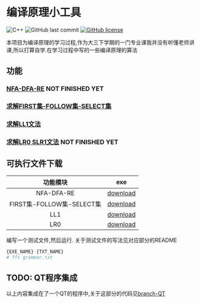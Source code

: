 # 编译原理小工具

![C++](https://img.shields.io/badge/C++-Solutions-blue.svg?style=flat&logo=c%2B%2B)
![GitHub last commit](https://img.shields.io/github/last-commit/luzhixing12345/compilation-principle-tools)
[![GitHub license](https://img.shields.io/github/license/luzhixing12345/compilation-principle-tools)](https://github.com/luzhixing12345/compilation-principle-tools/blob/main/LICENSE)

本项目为编译原理的学习过程,作为大三下学期的一门专业课我并没有听懂老师讲课,所以打算自学.在学习过程中写的一些编译原理的算法

## 功能

### [NFA-DFA-RE](NFA-DFA-RE/README.md) NOT FINISHED YET

### [求解FIRST集-FOLLOW集-SELECT集](FIRST-FOLLOW-SELECT/README.md)

### [求解LL1文法](LL1/README.md)

### [求解LR0 SLR1文法](LR0/README.md) NOT FINISHED YET

## 可执行文件下载

|功能模块|exe|
|:--:|:--:|
|NFA-DFA-RE|[download]()|
|FIRST集-FOLLOW集-SELECT集|[download](https://github.com/luzhixing12345/compilation-principle-tools/releases/download/v0.0.1/ffs.exe)|
|LL1|[download](https://github.com/luzhixing12345/compilation-principle-tools/releases/download/v0.0.1/ll1.exe)|
|LR0|[download]()|

编写一个测试文件,然后运行. 关于测试文件的写法见对应部分的README

```bash
{EXE_NAME} {TXT_NAME}
# ffs grammar.txt
```

## TODO: QT程序集成

以上内容集成在了一个QT的程序中,关于这部分的代码见[branch-QT](https://github.com/luzhixing12345/compilation-principle-tools/tree/QT)
